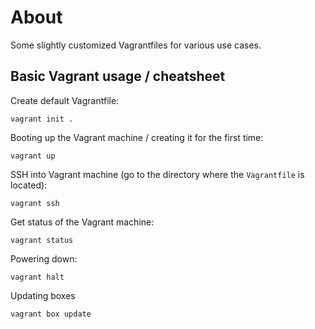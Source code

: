 # About

Some slightly customized Vagrantfiles for various use cases.


## Basic Vagrant usage / cheatsheet

Create default Vagrantfile:
```
vagrant init .
```

Booting up the Vagrant machine / creating it for the first time:
```
vagrant up
```

SSH into Vagrant machine (go to the directory where the `Vagrantfile` is located):
```
vagrant ssh
```

Get status of the Vagrant machine:
```
vagrant status
```

Powering down:
```
vagrant halt
```

Updating boxes
```
vagrant box update
```
